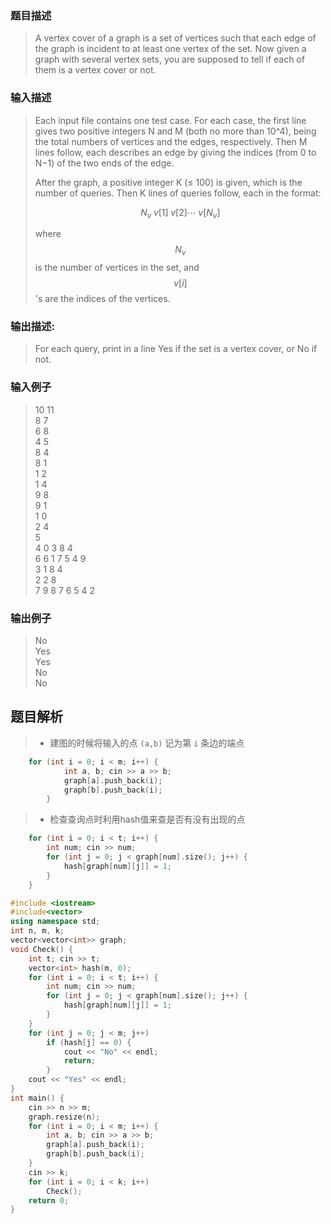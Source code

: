 ### 题目描述

> A vertex cover of a graph is a set of vertices such that each edge of the graph is incident to at least one vertex of the set. Now given a graph with several vertex sets, you are supposed to tell if each of them is a vertex cover or not.

### 输入描述

> Each input file contains one test case. For each case, the first line gives two positive integers N and M (both no more than 10^4), being the total numbers of vertices and the edges, respectively. Then M lines follow, each describes an edge by giving the indices (from 0 to N−1) of the two ends of the edge.
>
>After the graph, a positive integer K (≤ 100) is given, which is the number of queries. Then K lines of queries follow, each in the format:
>
>$$N_v\;v[1]\;v[2]⋯\;v[N_v]$$
>
>where $$N_v$$ is the number of vertices in the set, and $$v[i]$$'s are the indices of the vertices.

### 输出描述:
> For each query, print in a line Yes if the set is a vertex cover, or No if not.

### 输入例子
> 10 11<br>
8 7<br>
6 8<br>
4 5<br>
8 4<br>
8 1<br>
1 2<br>
1 4<br>
9 8<br>
9 1<br>
1 0<br>
2 4<br>
5<br>
4 0 3 8 4<br>
6 6 1 7 5 4 9<br>
3 1 8 4<br>
2 2 8<br>
7 9 8 7 6 5 4 2<br>

### 输出例子
>No<br>
Yes<br>
Yes<br>
No<br>
No<br>

## 题目解析
>- 建图的时候将输入的点 `(a,b)` 记为第 `i` 条边的端点
```c++
    for (int i = 0; i < m; i++) {
            int a, b; cin >> a >> b;
            graph[a].push_back(i);
            graph[b].push_back(i);
        }
```
>- 检查查询点时利用hash值来查是否有没有出现的点
```c++
    for (int i = 0; i < t; i++) {
		int num; cin >> num;
		for (int j = 0; j < graph[num].size(); j++) {
			hash[graph[num][j]] = 1;
		}
	}
```

```C++
#include <iostream>
#include<vector>
using namespace std;
int n, m, k;
vector<vector<int>> graph;
void Check() {
	int t; cin >> t;
	vector<int> hash(m, 0);
	for (int i = 0; i < t; i++) {
		int num; cin >> num;
		for (int j = 0; j < graph[num].size(); j++) {
			hash[graph[num][j]] = 1;
		}
	}
	for (int j = 0; j < m; j++)
		if (hash[j] == 0) {
			cout << "No" << endl;
			return;
		}
	cout << "Yes" << endl;
}
int main() {
	cin >> n >> m;
	graph.resize(n);
	for (int i = 0; i < m; i++) {
		int a, b; cin >> a >> b;
		graph[a].push_back(i);
		graph[b].push_back(i);
	}
	cin >> k;
	for (int i = 0; i < k; i++)
		Check();
	return 0;
}
```